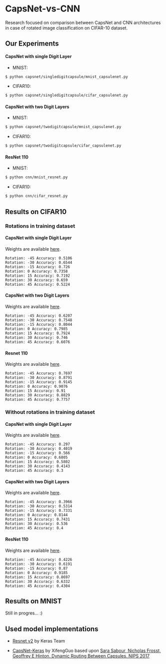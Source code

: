 # CapsNet-vs-CNN

Research focused on comparison between CapsNet and CNN architectures in case of rotated image classification on CIFAR-10 dataset.

## Our Experiments

#### CapsNet with single Digit Layer

- MNIST:

```bash
$ python capsnet/singledigitcapsule/mnist_capsulenet.py
```

- CIFAR10:

```bash
$ python capsnet/singledigitcapsule/cifar_capsulenet.py
```

#### CapsNet with two Digit Layers

- MNIST:

```bash
$ python capsnet/twodigitcapsule/mnist_capsulenet.py
```

- CIFAR10:

```bash
$ python capsnet/twodigitcapsule/cifar_capsulenet.py
```

#### ResNet 110

- MNIST:

```bash
$ python cnn/mnist_resnet.py
```

- CIFAR10:

```bash
$ python cnn/cifar_resnet.py
```

## Results on CIFAR10

### Rotations in training dataset

#### CapsNet with single Digit Layer

Weights are available [here](https://drive.google.com/open?id=1D4dwYZQqVi1nEDJ4wH6SqpNFEcqdXFUG).

```
Rotation: -45 Accuracy: 0.5106
Rotation: -30 Accuracy: 0.6544
Rotation: -15 Accuracy: 0.726
Rotation: 0 Accuracy: 0.7358
Rotation: 15 Accuracy: 0.7192
Rotation: 30 Accuracy: 0.659
Rotation: 45 Accuracy: 0.5224
```

#### CapsNet with two Digit Layers

Weights are available [here](https://drive.google.com/open?id=1ObaKItC4Zn2weHoDGaUyzYSRMNkehepG).

```
Rotation: -45 Accuracy: 0.6207
Rotation: -30 Accuracy: 0.7548
Rotation: -15 Accuracy: 0.8044
Rotation: 0 Accuracy: 0.7985
Rotation: 15 Accuracy: 0.7924
Rotation: 30 Accuracy: 0.746
Rotation: 45 Accuracy: 0.6076
```

#### Resnet 110

Weights are available [here](https://drive.google.com/open?id=1Od3W6AWRANFjnbIndykCHyhFgnETjFP5).

```
Rotation: -45 Accuracy: 0.7697
Rotation: -30 Accuracy: 0.8791
Rotation: -15 Accuracy: 0.9145
Rotation: 0 Accuracy: 0.9076
Rotation: 15 Accuracy: 0.91
Rotation: 30 Accuracy: 0.8829
Rotation: 45 Accuracy: 0.7757
```

### Without rotations in training dataset

#### CapsNet with single Digit Layer

Weights are available [here](https://drive.google.com/open?id=1s4HC3c4ZzwvWb77LPq2J_0vNmiiEMlHW).

```
Rotation: -45 Accuracy: 0.297
Rotation: -30 Accuracy: 0.4019
Rotation: -15 Accuracy: 0.566
Rotation: 0 Accuracy: 0.6805
Rotation: 15 Accuracy: 0.5802
Rotation: 30 Accuracy: 0.4143
Rotation: 45 Accuracy: 0.3
```

#### CapsNet with two Digit Layers

Weights are available [here](https://drive.google.com/open?id=1WwwMXS9R0rXDHyvWczIq_FZjFxiW7L29).

```
Rotation: -45 Accuracy: 0.3966
Rotation: -30 Accuracy: 0.5314
Rotation: -15 Accuracy: 0.7331
Rotation: 0 Accuracy: 0.8144
Rotation: 15 Accuracy: 0.7431
Rotation: 30 Accuracy: 0.536
Rotation: 45 Accuracy: 0.4
```

#### ResNet 110

Weights are available [here](https://drive.google.com/open?id=1ZP_c75dS66UDamOuN_LKLcBxle0yeNuG).

```
Rotation: -45 Accuracy: 0.4226
Rotation: -30 Accuracy: 0.6191
Rotation: -15 Accuracy: 0.87
Rotation: 0 Accuracy: 0.9185
Rotation: 15 Accuracy: 0.8697
Rotation: 30 Accuracy: 0.6332
Rotation: 45 Accuracy: 0.4304
```

## Results on MNIST

Still in progres... :)

## Used model implementations

- [Resnet v2](https://github.com/keras-team/keras/blob/master/examples/cifar10_resnet.py) by Keras Team

- [CapsNet-Keras](https://github.com/XifengGuo/CapsNet-Keras) by XifengGuo based upon [Sara Sabour, Nicholas Frosst, Geoffrey E Hinton. Dynamic Routing Between Capsules. NIPS 2017](https://arxiv.org/abs/1710.09829)  
